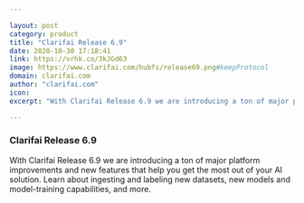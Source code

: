 ```yaml
---

layout: post
category: product
title: "Clarifai Release 6.9"
date: 2020-10-30 17:18:41
link: https://vrhk.co/3kJGd63
image: https://www.clarifai.com/hubfs/release69.png#keepProtocol
domain: clarifai.com
author: "clarifai.com"
icon: 
excerpt: "With Clarifai Release 6.9 we are introducing a ton of major platform improvements and new features that help you get the most out of your AI solution. Learn about ingesting and labeling new datasets, new models and model-training capabilities, and more."

---
```


### Clarifai Release 6.9

With Clarifai Release 6.9 we are introducing a ton of major platform improvements and new features that help you get the most out of your AI solution. Learn about ingesting and labeling new datasets, new models and model-training capabilities, and more.